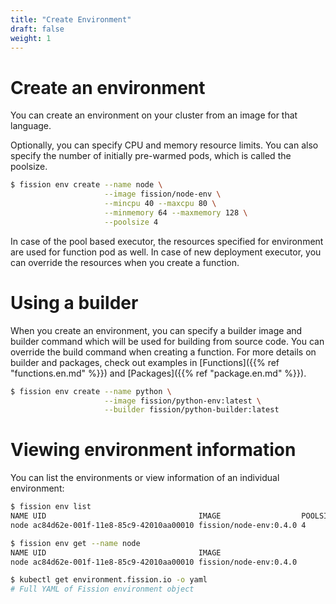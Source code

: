 ```yaml
---
title: "Create Environment"
draft: false
weight: 1
---
```


# Create an environment

You can create an environment on your cluster from an image for that
language. 

Optionally, you can specify CPU and memory resource limits. You can
also specify the number of initially pre-warmed pods, which is called
the poolsize.

```bash
$ fission env create --name node \
                     --image fission/node-env \
                     --mincpu 40 --maxcpu 80 \
                     --minmemory 64 --maxmemory 128 \
                     --poolsize 4
```

In case of the pool based executor, the resources specified for
environment are used for function pod as well. In case of new
deployment executor, you can override the resources when you create a
function.

# Using a builder

When you create an environment, you can specify a builder image and
builder command which will be used for building from source code. You
can override the build command when creating a function.  For more
details on builder and packages, check out examples in
[Functions]({{% ref "functions.en.md" %}}) and [Packages]({{% ref "package.en.md" %}}).

```bash
$ fission env create --name python \
                     --image fission/python-env:latest \
                     --builder fission/python-builder:latest
```

# Viewing environment information

You can list the environments or view information of an individual environment:

```bash
$ fission env list
NAME UID                                  IMAGE                  POOLSIZE MINCPU MAXCPU MINMEMORY MAXMEMORY
node ac84d62e-001f-11e8-85c9-42010aa00010 fission/node-env:0.4.0 4        40m    80m    64Mi      128Mi

$ fission env get --name node
NAME UID                                  IMAGE
node ac84d62e-001f-11e8-85c9-42010aa00010 fission/node-env:0.4.0

$ kubectl get environment.fission.io -o yaml
# Full YAML of Fission environment object
```
